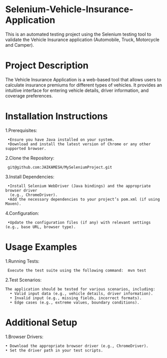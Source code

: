 # Selenium-Vehicle-Insurance-Application  

This is an automated testing project using the Selenium testing tool to validate the Vehicle Insurance application (Automobile, Truck, Motorcycle and Camper).

# Project Description

The Vehicle Insurance Application is a web-based tool that allows users to calculate insurance premiums for different types of vehicles. It provides an intuitive interface for entering vehicle details, driver information, and coverage preferences.

# Installation Instructions

  1.Prerequisites:

     •Ensure you have Java installed on your system.
     •Download and install the latest version of Chrome or any other supported browser.

  2.Clone the Repository:

     git@github.com:JAIKAMESH/MySeleniumProject.git

  3.Install Dependencies:

     •Install Selenium WebDriver (Java bindings) and the appropriate browser driver 
      (e.g., ChromeDriver).
     •Add the necessary dependencies to your project’s pom.xml (if using Maven).

  4.Configuration:

     •Update the configuration files (if any) with relevant settings (e.g., base URL, browser type).

# Usage Examples

  1.Running Tests:

     Execute the test suite using the following command:  mvn test

  2.Test Scenarios:

    The application should be tested for various scenarios, including:
      • Valid input data (e.g., vehicle details, driver information).
      • Invalid input (e.g., missing fields, incorrect formats).
      • Edge cases (e.g., extreme values, boundary conditions).

# Additional Setup

  1.Browser Drivers:

    • Download the appropriate browser driver (e.g., ChromeDriver).
    • Set the driver path in your test scripts.
